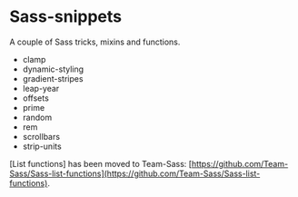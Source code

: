 Sass-snippets
=============

A couple of Sass tricks, mixins and functions.

* clamp
* dynamic-styling
* gradient-stripes
* leap-year
* offsets
* prime
* random
* rem
* scrollbars
* strip-units

[List functions] has been moved to Team-Sass: [https://github.com/Team-Sass/Sass-list-functions](https://github.com/Team-Sass/Sass-list-functions).
